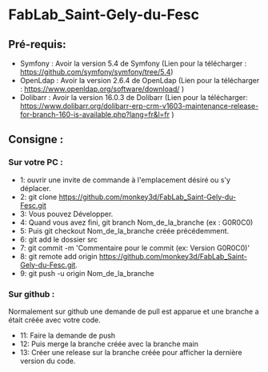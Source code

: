 # FabLab_Saint-Gely-du-Fesc

## Pré-requis:

* Symfony : Avoir la version 5.4 de Symfony (Lien pour la télécharger : https://github.com/symfony/symfony/tree/5.4)
* OpenLdap : Avoir la version 2.6.4 de OpenLdap (Lien pour la télécharger : https://www.openldap.org/software/download/ )
* Dolibarr :  Avoir la version 16.0.3 de Dolibarr (Lien pour la télécharger: https://www.dolibarr.org/dolibarr-erp-crm-v1603-maintenance-release-for-branch-160-is-available.php?lang=fr&l=fr )

## Consigne :
### Sur votre PC :
+ 1: ouvrir une invite de  commande à l'emplacement désiré ou s'y déplacer.
+ 2: git clone https://github.com/monkey3d/FabLab_Saint-Gely-du-Fesc.git
+ 3: Vous pouvez Développer.
+ 4: Quand vous avez fini, git branch Nom_de_la_branche (ex : G0R0C0)
+ 5: Puis git checkout Nom_de_la_branche créée précédemment.
+ 6: git add le dossier src 
+ 7: git commit -m 'Commentaire pour le commit (ex: Version G0R0C0)'
+ 8: git remote add origin https://github.com/monkey3d/FabLab_Saint-Gely-du-Fesc.git.
+ 9: git push -u origin Nom_de_la_branche

### Sur github :

Normalement sur github une demande de pull est apparue et une branche a était créée avec votre code.

* 11: Faire la demande de push
* 12: Puis merge la branche créée avec la branche main
* 13: Créer une release sur la branche créée pour afficher la dernière version du code.
